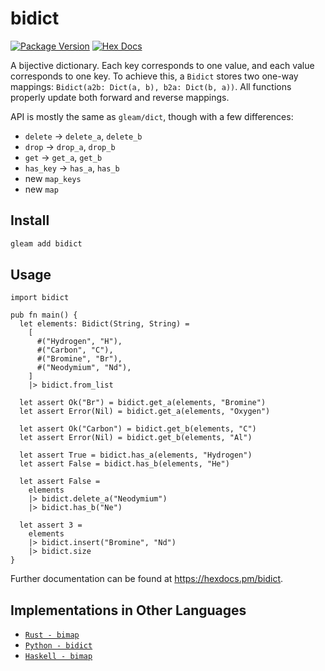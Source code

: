 # bidict
[![Package Version](https://img.shields.io/hexpm/v/bidict)](https://hex.pm/packages/bidict)
[![Hex Docs](https://img.shields.io/badge/hex-docs-ffaff3)](https://hexdocs.pm/bidict/)


A bijective dictionary. Each key corresponds to one value, and each value corresponds to one key. To achieve this, a `Bidict` stores two one-way mappings: `Bidict(a2b: Dict(a, b), b2a: Dict(b, a))`. All functions properly update both forward and reverse mappings.

API is mostly the same as `gleam/dict`, though with a few differences:
  - `delete` -> `delete_a`, `delete_b`
  - `drop` -> `drop_a`, `drop_b`
  - `get` -> `get_a`, `get_b`
  - `has_key` -> `has_a`, `has_b`
  - new `map_keys`
  - new `map`

## Install

```sh
gleam add bidict
```

## Usage
```gleam
import bidict

pub fn main() {
  let elements: Bidict(String, String) =
    [
      #("Hydrogen", "H"),
      #("Carbon", "C"),
      #("Bromine", "Br"),
      #("Neodymium", "Nd"),
    ]
    |> bidict.from_list

  let assert Ok("Br") = bidict.get_a(elements, "Bromine")
  let assert Error(Nil) = bidict.get_a(elements, "Oxygen")

  let assert Ok("Carbon") = bidict.get_b(elements, "C")
  let assert Error(Nil) = bidict.get_b(elements, "Al")

  let assert True = bidict.has_a(elements, "Hydrogen")
  let assert False = bidict.has_b(elements, "He")

  let assert False =
    elements
    |> bidict.delete_a("Neodymium")
    |> bidict.has_b("Ne")

  let assert 3 =
    elements
    |> bidict.insert("Bromine", "Nd")
    |> bidict.size
}
```

Further documentation can be found at <https://hexdocs.pm/bidict>.

## Implementations in Other Languages
- [`Rust - bimap`](https://docs.rs/bimap/latest/bimap/index.html)
- [`Python - bidict`](https://bidict.readthedocs.io/en/main/index.html)
- [`Haskell - bimap`](https://hackage.haskell.org/package/bimap-0.5.0)
